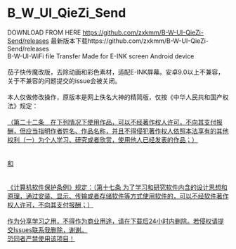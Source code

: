 # B_W_UI_QieZi_Send
DOWNLOAD FROM HERE https://github.com/zxkmm/B-W-UI-QieZi-Send/releases
最新版本下载https://github.com/zxkmm/B-W-UI-QieZi-Send/releases
<br>B-W-UI-WiFi file Transfer Made for E-INK screen Android device</br>
<br>茄子快传魔改版，去除动画和彩色素材，适配E-INK屏幕。安卓9.0以上不兼容，关于不兼容的问题提交的issue会被关闭。</br>
<br>本人仅做修改操作，原版本是网上佚名大神的精简版，仅按《中华人民共和国产权法》规定：</br>
<br><u>（第二十二条　在下列情况下使用作品，可以不经著作权人许可，不向其支付报酬，但应当指明作者姓名、作品名称，并且不得侵犯著作权人依照本法享有的其他权利（一）为个人学习、研究或者欣赏，使用他人已经发表的作品；）
<br> </br>
<br>和</br>
<br> </br>
  《计算机软件保护条例》规定：（第十七条   为了学习和研究软件内含的设计思想和原理，通过安装、显示、传输或者存储软件等方式使用软件的，可以不经软件著作权人许可，不向其支付报酬；）<u></br>
<br>作为分享学习之用，不得作为商业用途，请在下载后24小时内删除。若侵权请提交Issues联系我删除，谢谢。</br>
恐同者严禁使用该项目！
